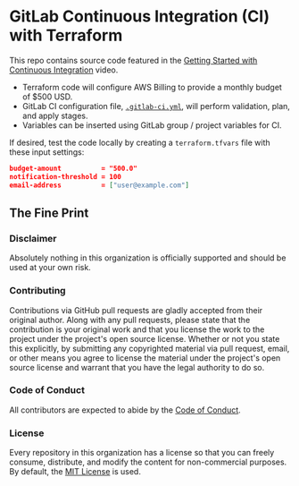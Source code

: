 # GitLab Continuous Integration (CI) with Terraform

This repo contains source code featured in the [Getting Started with Continuous Integration](https://youtu.be/vWIkzWJa9NU) video.

- Terraform code will configure AWS Billing to provide a monthly budget of \$500 USD.
- GitLab CI configuration file, [`.gitlab-ci.yml`](.gitlab-ci.yml), will perform validation, plan, and apply stages.
- Variables can be inserted using GitLab group / project variables for CI.

If desired, test the code locally by creating a `terraform.tfvars` file with these input settings:

```json
budget-amount          = "500.0"
notification-threshold = 100
email-address          = ["user@example.com"]
```

## The Fine Print

### Disclaimer

Absolutely nothing in this organization is officially supported and should be used at your own risk.

### Contributing

Contributions via GitHub pull requests are gladly accepted from their original author. Along with any pull requests, please state that the contribution is your original work and that you license the work to the project under the project's open source license. Whether or not you state this explicitly, by submitting any copyrighted material via pull request, email, or other means you agree to license the material under the project's open source license and warrant that you have the legal authority to do so.

### Code of Conduct

All contributors are expected to abide by the [Code of Conduct](https://github.com/WahlNetwork/welcome/blob/master/COC.md).

### License

Every repository in this organization has a license so that you can freely consume, distribute, and modify the content for non-commercial purposes. By default, the [MIT License](https://opensource.org/licenses/MIT) is used.
